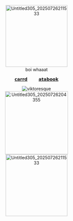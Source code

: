 <div align="center"><img width="200" height="200" alt="Untitled305_20250726211533" src="https://github.com/user-attachments/assets/d4e85ad9-33ea-43b0-b143-128b0ea52ed1" />
<div align="center"> boi whaaat
  
[𝗰𝗮𝗿𝗿𝗱](https://viktoresque.carrd.co/) ⠀⠀‎ ‎ ‎ [𝗮𝘁𝗮𝗯𝗼𝗼𝗸](https://viktoresque.atabook.org/?page=1)
<div align="center"> <img src="https://komarev.com/ghpvc/?username=viktoresque&label=　　𓎟𓎟+number+of+tomatoes+thrown+at+me𓎟𓎟　　&color=C2C978&style=plastic" alt="viktoresque" /> 
  
<div align="center"><img width="204" height="204" alt="Untitled305_20250726204355" src="https://github.com/user-attachments/assets/0c1741fe-d7e4-4522-bca2-2af61d153a45" />
<div align="center"><img width="200" height="200" alt="Untitled305_20250726211533" src="https://github.com/user-attachments/assets/d4e85ad9-33ea-43b0-b143-128b0ea52ed1" />
